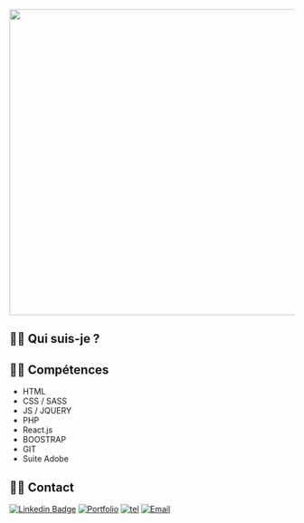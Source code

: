 <img src="https://www.paulbouvignies.fr/ressources/cover-master-github.svg" alt="" height="541px" widht="600px">

##  👋🏻 Qui suis-je ? 



##  💪🏻 Compétences 

- HTML
- CSS / SASS
- JS / JQUERY
- PHP
- React.js
- BOOSTRAP
- GIT
- Suite Adobe


## 🤙🏻 Contact

[![Linkedin Badge](https://img.shields.io/badge/linkedin-%230077B5.svg?&style=for-the-badge&logo=linkedin&logoColor=white)](https://www.linkedin.com/in/celia-rameau-7b238a18b/)
[![Portfolio](https://img.shields.io/badge/Portfolio-yellow.svg?&style=for-the-badge)](https://www.paulbouvignies.fr)
[![tel](https://img.shields.io/badge/Telephone-succes.svg?&style=for-the-badge)](tel:0602256729)
[![Email](https://img.shields.io/badge/Email-red.svg?&style=for-the-badge)](mailto:bonjour@paulbouvignies.fr)
